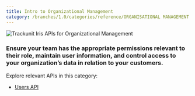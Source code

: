 ```yaml
---
title: Intro to Organizational Management
category: /branches/1.0/categories/reference/ORGANISATIONAL MANAGEMENT
---
```


![Trackunit Iris APIs for Organizational Management](https://cdn.statically.io/gh/trackunit/developer-hub/master/api-docs/apis-organisational-management.png)

### Ensure your team has the appropriate permissions relevant to their role, maintain user information, and control access to your organization’s data in relation to your customers.

Explore relevant APIs in this category:

- [Users API](https://developers.trackunit.com/reference/getusers)
